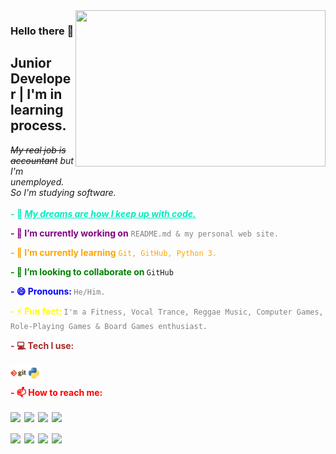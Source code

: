 <img src="https://media.giphy.com/media/0FHJ363Octui8Emuul/giphy.gif" align="right" width="400" height="250">

### Hello there 👋
## Junior Developer | I'm in learning process.

*~~My real job is accountant~~ but I'm unemployed. <br/>
So I'm studying software.*<br/>
<br/>
**<font color="whiteblack">- :battery: *<ins>My dreams are how I keep up with code.</ins> </font>*** <br/>

**<font color="purple">- 🔭 I’m currently working on** </font> <font color="grey">`README.md & my personal web site.` </font> <br/>

**<font color="orange">- 🌱 I’m currently learning** ```Git, GitHub, Python 3.``` </font> <br/>

**<font color="green">- 👯 I’m looking to collaborate on </font>** `GitHub`

**<font color="blue">- 😄 Pronouns: </font>** <font color="grey">`He/Him.` </font> <br/>

**<font color="yellow">- ⚡ Fun fact: </font>** <font color="grey">`I'm a Fitness, Vocal Trance, Reggae Music, Computer Games, Role-Playing Games & Board Games enthusiast.` </font> <br/>

**<font color="brown">- :computer: Tech I use: </font>**
<br/>
<br/>
[<img height="25" width="25" src="https://raw.githubusercontent.com/github/explore/80688e429a7d4ef2fca1e82350fe8e3517d3494d/topics/git/git.png" align="left">][git]
[<img height="25" width="25" src="https://raw.githubusercontent.com/github/explore/80688e429a7d4ef2fca1e82350fe8e3517d3494d/topics/python/python.png" align="left">][python]
<br/>
<br/>
**<font color="red">- 📫 How to reach me: </font>**
<br/>
<br/>
[<img  width="22" src="https://unpkg.com/simple-icons@v7/icons/linkedin.svg" align="left" />][linkedin]
[<img  width="22" src="https://unpkg.com/simple-icons@v7/icons/github.svg" align="left" />][github]
[<img  width="22" src="https://unpkg.com/simple-icons@v7/icons/stackoverflow.svg" align="left" />][stackoverflow]
[<img  width="22" src="https://unpkg.com/simple-icons@v7/icons/twitter.svg" align="left" />][twitter]
<br/>
<br/>
[<img  width="22" src="https://unpkg.com/simple-icons@v7/icons/youtube.svg" align="left" />][youtube]
[<img  width="22" src="https://unpkg.com/simple-icons@v7/icons/instagram.svg" align="left" />][instagram]
[<img  width="22" src="https://unpkg.com/simple-icons@v7/icons/facebook.svg" align="left" />][facebook]
[<img  width="22" src="https://unpkg.com/simple-icons@v7/icons/disqus.svg" align="left" />][disqus]
<br/>
<br/>



<!--
**MustafaTuncel/MustafaTuncel** is a ✨ _special_ ✨ repository because its `README.md` (this file) appears on your GitHub profile.

Here are some ideas to get you started:

- 🔭 I’m currently working on ...
- 🌱 I’m currently learning ...
- 👯 I’m looking to collaborate on ...
- 🤔 I’m looking for help with ...
- 💬 Ask me about ...
- 📫 How to reach me: ...
- 😄 Pronouns: ...
- ⚡ Fun fact: ...
-->





[linkedin]: https://www.linkedin.com/in/mustafatuncel93/
[github]: https://github.com/MustafaTuncel
[stackoverflow]: https://stackoverflow.com/users/20082069/
[twitter]: https://twitter.com/MustafaTuncel93/
[youtube]: https://www.youtube.com/channel/UCscVDGKFKT4T1kX3F27ieZw
[instagram]: https://www.instagram.com/tncl.mustafa/
[facebook]: https://www.facebook.com/Mustafa.Tuncel.05/
[disqus]: https://disqus.com/by/StyleRelaps/

[git]: https://git-scm.com/
[python]: https://www.python.org/